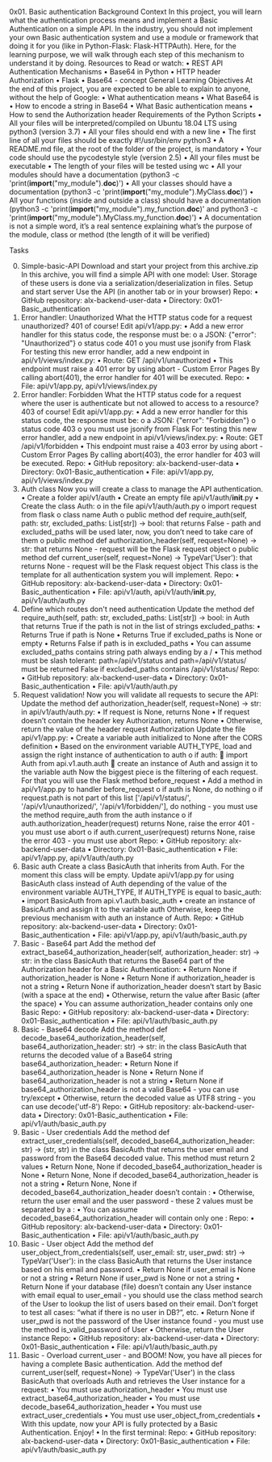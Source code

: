 0x01. Basic authentication
Background Context
In this project, you will learn what the authentication process means and implement a Basic Authentication on a simple API.
In the industry, you should not implement your own Basic authentication system and use a module or framework that doing it for you (like in Python-Flask: Flask-HTTPAuth). Here, for the learning purpose, we will walk through each step of this mechanism to understand it by doing.
Resources to Read or watch:
    •	REST API Authentication Mechanisms
    •	Base64 in Python
    •	HTTP header Authorization
    •	Flask
    •	Base64 - concept
General Learning Objectives
At the end of this project, you are expected to be able to explain to anyone, without the help of Google:
    •	What authentication means
    •	What Base64 is
    •	How to encode a string in Base64
    •	What Basic authentication means
    •	How to send the Authorization header
Requirements of the Python Scripts
    •	All your files will be interpreted/compiled on Ubuntu 18.04 LTS using python3 (version 3.7)
    •	All your files should end with a new line
    •	The first line of all your files should be exactly #!/usr/bin/env python3
    •	A README.md file, at the root of the folder of the project, is mandatory
    •	Your code should use the pycodestyle style (version 2.5)
    •	All your files must be executable
    •	The length of your files will be tested using wc
    •	All your modules should have a documentation (python3 -c 'print(__import__("my_module").__doc__)')
    •	All your classes should have a documentation (python3 -c 'print(__import__("my_module").MyClass.__doc__)')
    •	All your functions (inside and outside a class) should have a documentation (python3 -c 'print(__import__("my_module").my_function.__doc__)' and python3 -c 'print(__import__("my_module").MyClass.my_function.__doc__)')
    •	A documentation is not a simple word, it’s a real sentence explaining what’s the purpose of the module, class or method (the length of it will be verified)

Tasks

0. Simple-basic-API
    Download and start your project from this archive.zip
    In this archive, you will find a simple API with one model: User. Storage of these users is done via a serialization/deserialization in files.
    Setup and start server
    Use the API (in another tab or in your browser)
    Repo:
        •	GitHub repository: alx-backend-user-data
        •	Directory: 0x01-Basic_authentication
1. Error handler: Unauthorized
    What the HTTP status code for a request unauthorized? 401 of course!
    Edit api/v1/app.py:
    •	Add a new error handler for this status code, the response must be:
        o	a JSON: {"error": "Unauthorized"}
        o	status code 401
        o	you must use jsonify from Flask
    For testing this new error handler, add a new endpoint in api/v1/views/index.py:
    •	Route: GET /api/v1/unauthorized
    •	This endpoint must raise a 401 error by using abort - Custom Error Pages 
    By calling abort(401), the error handler for 401 will be executed.
    Repo:
    •	File: api/v1/app.py, api/v1/views/index.py
2. Error handler: Forbidden
What the HTTP status code for a request where the user is authenticate but not allowed to access to a resource? 403 of course!
Edit api/v1/app.py:
    •	Add a new error handler for this status code, the response must be:
        o	a JSON: {"error": "Forbidden"}
        o	status code 403
        o	you must use jsonify from Flask
For testing this new error handler, add a new endpoint in api/v1/views/index.py:
    •	Route: GET /api/v1/forbidden
    •	This endpoint must raise a 403 error by using abort - Custom Error Pages
By calling abort(403), the error handler for 403 will be executed.
Repo:
    •	GitHub repository: alx-backend-user-data
    •	Directory: 0x01-Basic_authentication
    •	File: api/v1/app.py, api/v1/views/index.py
3. Auth class
Now you will create a class to manage the API authentication.
    •	Create a folder api/v1/auth
    •	Create an empty file api/v1/auth/__init__.py
    •	Create the class Auth:
        o	in the file api/v1/auth/auth.py
        o	import request from flask
        o	class name Auth
        o	public method def require_auth(self, path: str, excluded_paths: List[str]) -> bool: that returns False - path and excluded_paths will be used later, now, you don’t need to take care of them
        o	public method def authorization_header(self, request=None) -> str: that returns None - request will be the Flask request object
        o	public method def current_user(self, request=None) -> TypeVar('User'): that returns None - request will be the Flask request object
This class is the template for all authentication system you will implement.
Repo:
    •	GitHub repository: alx-backend-user-data
    •	Directory: 0x01-Basic_authentication
    •	File: api/v1/auth, api/v1/auth/__init__.py, api/v1/auth/auth.py
4. Define which routes don't need authentication
Update the method def require_auth(self, path: str, excluded_paths: List[str]) -> bool: in Auth that returns True if the path is not in the list of strings excluded_paths:
    •	Returns True if path is None
    •	Returns True if excluded_paths is None or empty
    •	Returns False if path is in excluded_paths
    •	You can assume excluded_paths contains string path always ending by a /
    •	This method must be slash tolerant: path=/api/v1/status and path=/api/v1/status/ must be returned False if excluded_paths contains /api/v1/status/
Repo:
    •	GitHub repository: alx-backend-user-data
    •	Directory: 0x01-Basic_authentication
    •	File: api/v1/auth/auth.py
5. Request validation!
Now you will validate all requests to secure the API:
Update the method def authorization_header(self, request=None) -> str: in api/v1/auth/auth.py:
    •	If request is None, returns None
    •	If request doesn’t contain the header key Authorization, returns None
    •	Otherwise, return the value of the header request Authorization
    Update the file api/v1/app.py:
    •	Create a variable auth initialized to None after the CORS definition
    •	Based on the environment variable AUTH_TYPE, load and assign the right instance of authentication to auth
        o	if auth:
            	import Auth from api.v1.auth.auth
            	create an instance of Auth and assign it to the variable auth
Now the biggest piece is the filtering of each request. For that you will use the Flask method before_request
    •	Add a method in api/v1/app.py to handler before_request
        o	if auth is None, do nothing
        o	if request.path is not part of this list ['/api/v1/status/', '/api/v1/unauthorized/', '/api/v1/forbidden/'], do nothing - you must use the method require_auth from the auth instance
        o	if auth.authorization_header(request) returns None, raise the error 401 - you must use abort
        o	if auth.current_user(request) returns None, raise the error 403 - you must use abort
Repo:
    •	GitHub repository: alx-backend-user-data
    •	Directory: 0x01-Basic_authentication
    •	File: api/v1/app.py, api/v1/auth/auth.py
6. Basic auth
Create a class BasicAuth that inherits from Auth. For the moment this class will be empty.
Update api/v1/app.py for using BasicAuth class instead of Auth depending of the value of the environment variable AUTH_TYPE, If AUTH_TYPE is equal to basic_auth:
    •	import BasicAuth from api.v1.auth.basic_auth
    •	create an instance of BasicAuth and assign it to the variable auth
Otherwise, keep the previous mechanism with auth an instance of Auth.
Repo:
    •	GitHub repository: alx-backend-user-data
    •	Directory: 0x01-Basic_authentication
    •	File: api/v1/app.py, api/v1/auth/basic_auth.py
7. Basic - Base64 part
Add the method def extract_base64_authorization_header(self, authorization_header: str) -> str: in the class BasicAuth that returns the Base64 part of the Authorization header for a Basic Authentication:
    •	Return None if authorization_header is None
    •	Return None if authorization_header is not a string
    •	Return None if authorization_header doesn’t start by Basic (with a space at the end)
    •	Otherwise, return the value after Basic (after the space)
    •	You can assume authorization_header contains only one Basic
Repo:
    •	GitHub repository: alx-backend-user-data
    •	Directory: 0x01-Basic_authentication
    •	File: api/v1/auth/basic_auth.py
8. Basic - Base64 decode
Add the method def decode_base64_authorization_header(self, base64_authorization_header: str) -> str: in the class BasicAuth that returns the decoded value of a Base64 string base64_authorization_header:
    •	Return None if base64_authorization_header is None
    •	Return None if base64_authorization_header is not a string
    •	Return None if base64_authorization_header is not a valid Base64 - you can use try/except
    •	Otherwise, return the decoded value as UTF8 string - you can use decode('utf-8')
Repo:
    •	GitHub repository: alx-backend-user-data
    •	Directory: 0x01-Basic_authentication
    •	File: api/v1/auth/basic_auth.py
9. Basic - User credentials
Add the method def extract_user_credentials(self, decoded_base64_authorization_header: str) -> (str, str) in the class BasicAuth that returns the user email and password from the Base64 decoded value.
This method must return 2 values
    •	Return None, None if decoded_base64_authorization_header is None
    •	Return None, None if decoded_base64_authorization_header is not a string
    •	Return None, None if decoded_base64_authorization_header doesn’t contain :
    •	Otherwise, return the user email and the user password - these 2 values must be separated by a :
    •	You can assume decoded_base64_authorization_header will contain only one :
Repo:
    •	GitHub repository: alx-backend-user-data
    •	Directory: 0x01-Basic_authentication
    •	File: api/v1/auth/basic_auth.py
10. Basic - User object
Add the method def user_object_from_credentials(self, user_email: str, user_pwd: str) -> TypeVar('User'): in the class BasicAuth that returns the User instance based on his email and password.
    •	Return None if user_email is None or not a string
    •	Return None if user_pwd is None or not a string
    •	Return None if your database (file) doesn’t contain any User instance with email equal to user_email - you should use the class method search of the User to lookup the list of users based on their email. Don’t forget to test all cases: “what if there is no user in DB?”, etc.
    •	Return None if user_pwd is not the password of the User instance found - you must use the method is_valid_password of User
    •	Otherwise, return the User instance
Repo:
    •	GitHub repository: alx-backend-user-data
    •	Directory: 0x01-Basic_authentication
    •	File: api/v1/auth/basic_auth.py
11. Basic - Overload current_user - and BOOM!
Now, you have all pieces for having a complete Basic authentication.
Add the method def current_user(self, request=None) -> TypeVar('User') in the class BasicAuth that overloads Auth and retrieves the User instance for a request:
    •	You must use authorization_header
    •	You must use extract_base64_authorization_header
    •	You must use decode_base64_authorization_header
    •	You must use extract_user_credentials
    •	You must use user_object_from_credentials
    •	With this update, now your API is fully protected by a Basic Authentication. Enjoy!
    •	In the first terminal:
Repo:
    •	GitHub repository: alx-backend-user-data
    •	Directory: 0x01-Basic_authentication
    •	File: api/v1/auth/basic_auth.py
